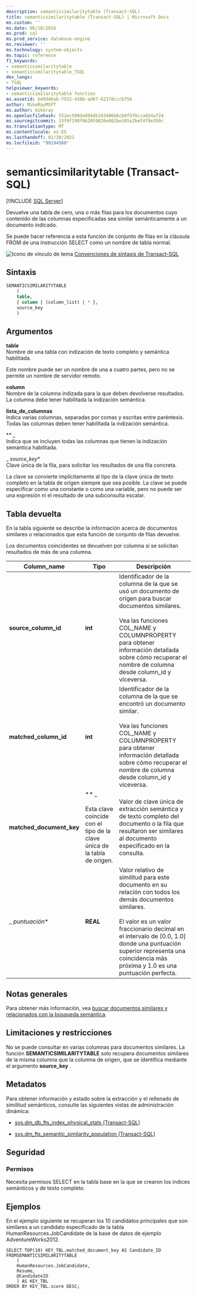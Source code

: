 ```yaml
---
description: semanticsimilaritytable (Transact-SQL)
title: semanticsimilaritytable (Transact-SQL) | Microsoft Docs
ms.custom: ''
ms.date: 06/10/2016
ms.prod: sql
ms.prod_service: database-engine
ms.reviewer: ''
ms.technology: system-objects
ms.topic: reference
f1_keywords:
- semanticsimilaritytable
- semanticsimilaritytable_TSQL
dev_langs:
- TSQL
helpviewer_keywords:
- semanticsimilaritytable function
ms.assetid: b49d40ab-7552-438b-ad67-6237dcccb75b
author: MikeRayMSFT
ms.author: mikeray
ms.openlocfilehash: 532ec509de094db343406b6cb0f9f0cca924a724
ms.sourcegitcommit: 33f0f190f962059826e002be165a2bef4f9e350c
ms.translationtype: MT
ms.contentlocale: es-ES
ms.lasthandoff: 01/30/2021
ms.locfileid: "99194560"
---
```

# <a name="semanticsimilaritytable-transact-sql"></a>semanticsimilaritytable (Transact-SQL)
[!INCLUDE [SQL Server](../../includes/applies-to-version/sqlserver.md)]

  Devuelve una tabla de cero, una o más filas para los documentos cuyo contenido de las columnas especificadas sea similar semánticamente a un documento indicado.  
  
 Se puede hacer referencia a esta función de conjunto de filas en la cláusula FROM de una instrucción SELECT como un nombre de tabla normal.  

 ![Icono de vínculo de tema](../../database-engine/configure-windows/media/topic-link.gif "Icono de vínculo de tema") [Convenciones de sintaxis de Transact-SQL](../../t-sql/language-elements/transact-sql-syntax-conventions-transact-sql.md)  
  
## <a name="syntax"></a>Sintaxis  
  
```sql  
SEMANTICSIMILARITYTABLE  
    (  
    table,  
    { column | (column_list) | * },  
    source_key  
    )  
```  
  
##  <a name="arguments"></a><a name="Arguments"></a> Argumentos  
 **table**  
 Nombre de una tabla con indización de texto completo y semántica habilitada.  
  
 Este nombre puede ser un nombre de una a cuatro partes, pero no se permite un nombre de servidor remoto.  
  
 **column**  
 Nombre de la columna indizada para la que deben devolverse resultados. La columna debe tener habilitada la indización semántica.  
  
 **lista_de_columnas**  
 Indica varias columnas, separadas por comas y escritas entre paréntesis. Todas las columnas deben tener habilitada la indización semántica.  
  
 **\** _  
 Indica que se incluyen todas las columnas que tienen la indización semántica habilitada.  
  
 _ *source_key**  
 Clave única de la fila, para solicitar los resultados de una fila concreta.  
  
 La clave se convierte implícitamente al tipo de la clave única de texto completo en la tabla de origen siempre que sea posible. La clave se puede especificar como una constante o como una variable, pero no puede ser una expresión ni el resultado de una subconsulta escalar.  
  
## <a name="table-returned"></a>Tabla devuelta  
 En la tabla siguiente se describe la información acerca de documentos similares o relacionados que esta función de conjunto de filas devuelve.  
  
 Los documentos coincidentes se devuelven por columna si se solicitan resultados de más de una columna.  
  
|Column_name|Tipo|Descripción|  
|------------------|----------|-----------------|  
|**source_column_id**|**int**|Identificador de la columna de la que se usó un documento de origen para buscar documentos similares.<br /><br /> Vea las funciones COL_NAME y COLUMNPROPERTY para obtener información detallada sobre cómo recuperar el nombre de columna desde column_id y viceversa.|  
|**matched_column_id**|**int**|Identificador de la columna de la que se encontró un documento similar.<br /><br /> Vea las funciones COL_NAME y COLUMNPROPERTY para obtener información detallada sobre cómo recuperar el nombre de columna desde column_id y viceversa.|  
|**matched_document_key**|**\** _<br /><br /> Esta clave coincide con el tipo de la clave única de la tabla de origen.|Valor de clave única de extracción semántica y de texto completo del documento o la fila que resultaron ser similares al documento especificado en la consulta.|  
|_ *puntuación**|**REAL**|Valor relativo de similitud para este documento en su relación con todos los demás documentos similares.<br /><br /> El valor es un valor fraccionario decimal en el intervalo de [0.0, 1.0] donde una puntuación superior representa una coincidencia más próxima y 1.0 es una puntuación perfecta.|  
  
## <a name="general-remarks"></a>Notas generales  
 Para obtener más información, vea [buscar documentos similares y relacionados con la búsqueda semántica](../../relational-databases/search/find-similar-and-related-documents-with-semantic-search.md).  
  
## <a name="limitations-and-restrictions"></a>Limitaciones y restricciones  
 No se puede consultar en varias columnas para documentos similares. La función **SEMANTICSIMILARITYTABLE** solo recupera documentos similares de la misma columna que la columna de origen, que se identifica mediante el argumento **source_key** .  
  
## <a name="metadata"></a>Metadatos  
 Para obtener información y estado sobre la extracción y el rellenado de similitud semánticos, consulte las siguientes vistas de administración dinámica:  
  
-   [sys.dm_db_fts_index_physical_stats &#40;Transact-SQL&#41;](../../relational-databases/system-dynamic-management-views/sys-dm-db-fts-index-physical-stats-transact-sql.md)  
  
-   [sys.dm_fts_semantic_similarity_population &#40;Transact-SQL&#41;](../../relational-databases/system-dynamic-management-views/sys-dm-fts-semantic-similarity-population-transact-sql.md)  
  
## <a name="security"></a>Seguridad  
  
### <a name="permissions"></a>Permisos  
 Necesita permisos SELECT en la tabla base en la que se crearon los índices semánticos y de texto completo.  
  
## <a name="examples"></a>Ejemplos  
 En el ejemplo siguiente se recuperan los 10 candidatos principales que son similares a un candidato especificado de la tabla HumanResources.JobCandidate de la base de datos de ejemplo AdventureWorks2012.  
  
```scr  
SELECT TOP(10) KEY_TBL.matched_document_key AS Candidate_ID  
FROMSEMANTICSIMILARITYTABLE  
    (  
    HumanResources.JobCandidate,  
    Resume,  
    @CandidateID  
    ) AS KEY_TBL  
ORDER BY KEY_TBL.score DESC;  
  
```  
  
  
